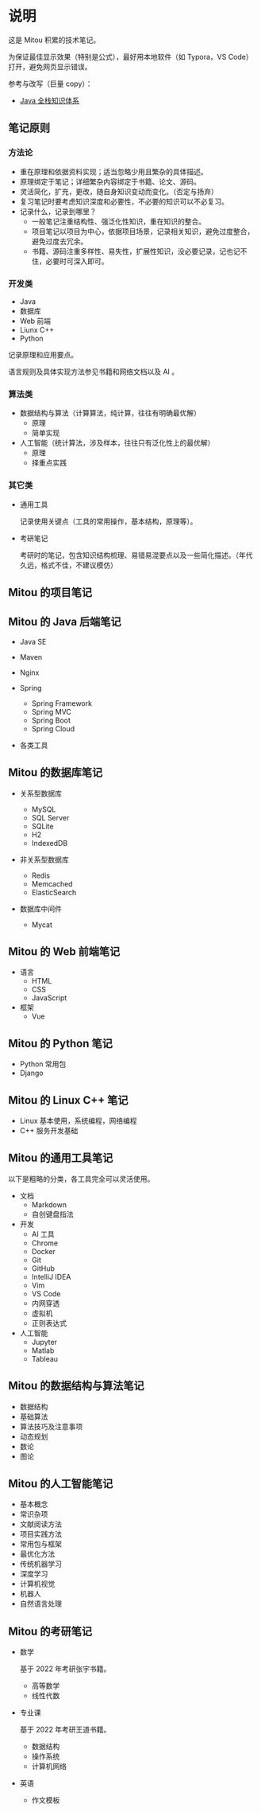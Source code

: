 # 说明

这是 Mitou 积累的技术笔记。

为保证最佳显示效果（特别是公式），最好用本地软件（如 Typora，VS Code）打开，避免网页显示错误。

参考与改写（巨量 copy）：

- [Java 全栈知识体系](https://pdai.tech/)

## 笔记原则

### 方法论

- 重在原理和依据资料实现；适当忽略少用且繁杂的具体描述。
- 原理绑定于笔记；详细繁杂内容绑定于书籍、论文、源码。
- 灵活简化，扩充，更改，随自身知识变动而变化。（否定与扬弃）
- 复习笔记时要考虑知识深度和必要性，不必要的知识可以不必复习。
- 记录什么，记录到哪里？
	- 一般笔记注重结构性、强泛化性知识，重在知识的整合。
	- 项目笔记以项目为中心，依据项目场景，记录相关知识，避免过度整合，避免过度去冗余。
	- 书籍、源码注重多样性、易失性，扩展性知识，没必要记录，记也记不住，必要时可深入即可。


### 开发类

- Java
- 数据库
- Web 前端
- Liunx C++
- Python

记录原理和应用要点。

语言规则及具体实现方法参见书籍和网络文档以及 AI 。

### 算法类

- 数据结构与算法（计算算法，纯计算，往往有明确最优解）
	- 原理
	- 简单实现
- 人工智能（统计算法，涉及样本，往往只有泛化性上的最优解）
	- 原理
	- 择重点实践

### 其它类

- 通用工具

	记录使用关键点（工具的常用操作，基本结构，原理等）。

- 考研笔记

	考研时的笔记，包含知识结构梳理、易错易混要点以及一些简化描述。（年代久远，格式不佳，不建议模仿）

## Mitou 的项目笔记



## Mitou 的 Java 后端笔记

- Java SE
- Maven
- Nginx
- Spring
	- Spring Framework
	- Spring MVC
	- Spring Boot
	- Spring Cloud

- 各类工具

## Mitou 的数据库笔记

- 关系型数据库
	- MySQL
	- SQL Server
	- SQLite
	- H2
	- IndexedDB
- 非关系型数据库
  - Redis
  - Memcached
  - ElasticSearch
  
- 数据库中间件
  - Mycat

## Mitou 的 Web 前端笔记

- 语言
	- HTML
	- CSS
	- JavaScript
- 框架
	- Vue

## Mitou 的 Python 笔记

- Python 常用包
- Django

## Mitou 的 Linux C++ 笔记

- Linux 基本使用，系统编程，网络编程
- C++ 服务开发基础

## Mitou 的通用工具笔记

以下是粗略的分类，各工具完全可以灵活使用。

- 文档
	- Markdown
	- 自创键盘指法
- 开发
	- AI 工具
	- Chrome
	- Docker
	- Git
	- GitHub
	- IntelliJ IDEA
	- Vim
	- VS Code
	- 内网穿透
	- 虚拟机
	- 正则表达式
- 人工智能
	- Jupyter
	- Matlab
	- Tableau

## Mitou 的数据结构与算法笔记

- 数据结构
- 基础算法
- 算法技巧及注意事项
- 动态规划
- 数论
- 图论

## Mitou 的人工智能笔记

- 基本概念
- 常识杂项
- 文献阅读方法
- 项目实践方法
- 常用包与框架
- 最优化方法
- 传统机器学习
- 深度学习
- 计算机视觉
- 机器人
- 自然语言处理


## Mitou 的考研笔记

- 数学

	基于 2022 年考研张宇书籍。

	- 高等数学
	- 线性代数

- 专业课

	基于 2022 年考研王道书籍。

	- 数据结构
	- 操作系统
	- 计算机网络

- 英语

	- 作文模板
